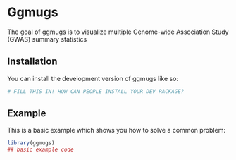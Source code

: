 
# Ggmugs

<!-- badges: start -->
<!-- badges: end -->

The goal of ggmugs is to visualize multiple Genome-wide Association Study (GWAS) summary statistics

## Installation

You can install the development version of ggmugs like so:

``` r
# FILL THIS IN! HOW CAN PEOPLE INSTALL YOUR DEV PACKAGE?
```

## Example

This is a basic example which shows you how to solve a common problem:

``` r
library(ggmugs)
## basic example code
```

